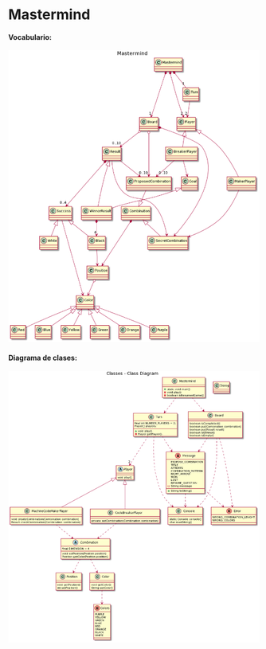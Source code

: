 # Mastermind

#### Vocabulario:
![Vocabulario](domainModel_vocabulary.png)
#### Diagrama de clases:

![Diagrama de clases](diagrama_clases.png)